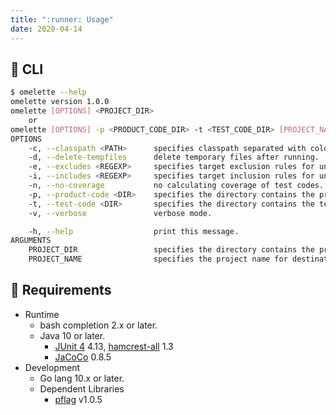 ```yaml
---
title: ":runner: Usage"
date: 2020-04-14
---
```


## :paperclip: CLI

```sh
$ omelette --help
omelette version 1.0.0
omelette [OPTIONS] <PROJECT_DIR>
    or
omelette [OPTIONS] -p <PRODUCT_CODE_DIR> -t <TEST_CODE_DIR> [PROJECT_NAME]
OPTIONS
    -c, --classpath <PATH>      specifies classpath separated with colon.
    -d, --delete-tempfiles      delete temporary files after running.
    -e, --excludes <REGEXP>     specifies target exclusion rules for unit tests. Default is "" (no filtering).
    -i, --includes <REGEXP>     specifies target inclusion rules for unit tests. Default is "" (no filtering).
    -n, --no-coverage           no calculating coverage of test codes.
    -p, --product-code <DIR>    specifies the directory contains the product codes.
    -t, --test-code <DIR>       specifies the directory contains the test codes.
    -v, --verbose               verbose mode.

    -h, --help                  print this message.
ARGUMENTS
    PROJECT_DIR                 specifies the directory contains the product codes and the unit test codes.
    PROJECT_NAME                specifies the project name for destination file. Default is "unknown".
```

## :briefcase: Requirements

* Runtime
    * bash completion 2.x or later.
    * Java 10 or later.
        * [JUnit 4](https://junit.org/junit4/) 4.13, [hamcrest-all](https://mvnrepository.com/artifact/org.hamcrest/hamcrest-all) 1.3
        * [JaCoCo](https://www.eclemma.org/jacoco/) 0.8.5
* Development
    * Go lang 10.x or later.
    * Dependent Libraries
        * [pflag](https://github.com/spf13/pflag) v1.0.5
